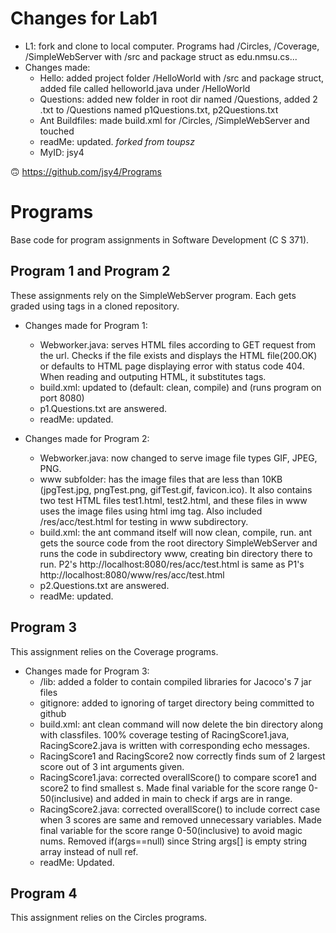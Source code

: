 # Changes for Lab1
* L1: fork and clone to local computer. Programs had /Circles, /Coverage, /SimpleWebServer with /src and package struct as edu.nmsu.cs...
* Changes made:
	* Hello: added project folder /HelloWorld with /src and package struct, added file called helloworld.java under /HelloWorld
	* Questions: added new folder in root dir named /Questions, added 2 .txt to /Questions named p1Questions.txt, p2Questions.txt 
	* Ant Buildfiles: made build.xml for /Circles, /SimpleWebServer and touched
	* readMe: updated.
	_forked from toupsz_
	* MyID: jsy4

:upside_down_face: https://github.com/jsy4/Programs


# Programs
Base code for program assignments in Software Development (C S 371). 

## Program 1 and Program 2
These assignments rely on the SimpleWebServer program. Each gets graded using tags in a cloned repository.

* Changes made for Program 1: 
	* Webworker.java: serves HTML files according to GET request from the url. Checks if the file exists and displays the HTML file(200.OK) or defaults to HTML page displaying error with status code 404. When reading and outputing HTML, it substitutes tags. 
	* build.xml: updated to <ant> (default: clean, compile) and <ant run> (runs program on port 8080) 
	* p1.Questions.txt are answered.
	* readMe: updated.

* Changes made for Program 2:
	* Webworker.java: now changed to serve image file types GIF, JPEG, PNG.
	* www subfolder: has the image files that are less than 10KB (jpgTest.jpg, pngTest.png, gifTest.gif, favicon.ico). It also contains two test HTML files test1.html, test2.html, and these files in www uses the image files using html img tag. Also included /res/acc/test.html for testing in www subdirectory.
	* build.xml: the ant command itself will now clean, compile, run. ant gets the source code from the root directory SimpleWebServer and runs the code in subdirectory www, creating bin directory there to run. P2's http://localhost:8080/res/acc/test.html is same as P1's http://localhost:8080/www/res/acc/test.html
	* p2.Questions.txt are answered.
	* readMe: updated.


## Program 3
This assignment relies on the Coverage programs. 

* Changes made for Program 3:
	* /lib: added a folder to contain compiled libraries for Jacoco's 7 jar files
	* gitignore: added to ignoring of target directory being committed to github
	* build.xml: ant clean command will now delete the bin directory along with classfiles. 100% coverage testing of RacingScore1.java, RacingScore2.java is written with corresponding echo messages.
	* RacingScore1 and RacingScore2 now correctly finds sum of 2 largest score out of 3 int arguments given.
	* RacingScore1.java: corrected overallScore() to compare score1 and score2 to find smallest s. Made final variable for the score range 0-50(inclusive) and added in main to check if args are in range.
	* RacingScore2.java: corrected overallScore() to include correct case when 3 scores are same and removed unnecessary variables. Made final variable for the score range 0-50(inclusive) to avoid magic nums. Removed if(args==null) since String args[] is empty string array instead of null ref.
	* readMe: Updated.

## Program 4
This assignment relies on the Circles programs. 
